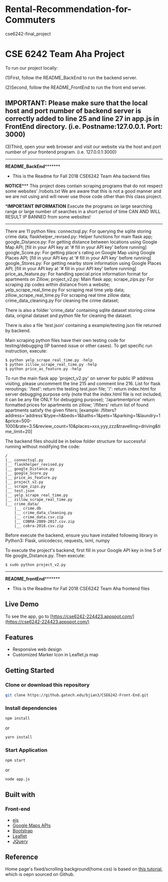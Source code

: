 # Rental-Recommendation-for-Commuters
cse6242-final_project
# CSE 6242 Team Aha Project

To run our project locally:

(1)First, follow the README_BackEnd to run the backend server.

(2)Second, follow the README_FrontEnd to run the front end server.
## IMPORTANT: Please make sure that the local host and port number of backend server is correctly added to line 25 and line 27 in app.js in FrontEnd directory. (i.e. Postname:127.0.0.1.  Port: 3000)

(3)Third, open your web browser and visit our website via the host and port number of your frontend program. (i.e. 127.0.0.1:3000)





*****************************************************************
**********************README_BackEnd*****************************
* This is the Readme for Fall 2018 CSE6242 Team Aha backend files

************NOTICE***************
This project does contain scraping programs
that do not respect some websites' /robots.txt
We are aware that this is not a good manner and 
we are not using and will never use those code 
other than this class project. 

***************IMPORTANT INFORMATION**************
Execute the programs on large searching range or 
large number of searches in a short period of time 
CAN AND WILL RESULT IP BANNED from some websites!
**************************************************

There are 11 python files: 
connectsql.py:				For querying the sqlite storing crime data;
flaskhelper_revised.py:		Helper functions for main flask app;
google_Distance.py: 		For getting distance between locations using Google Map API; [fill in your API key at '# fill in your API key' before running]
google_Score.py:			For getting place's rating on Google Map using Google Places API; [fill in your API key at '# fill in your API key' before running]
google_Stores.py:			For getting nearby store information using Google Places API; [fill in your API key at '# fill in your API key' before running]
price_as_feature.py:		For handling special price information format for apartments on Zillow;
project_v2.py:				Main flask app; 
scrape_zips.py:				For scraping zip codes within distance from a website; 
yelp_scrape_real_time.py 	For scraping real time yelp data;
zillow_scrape_real_time.py 	For scraping real time zillow data;
crime_data_cleaning.py 		For cleaning the crime dataset; 

There is also a folder 'crime_data' containing sqlite dataset storing crime data, original dataset and python file for cleaning the dataset. 

There is also a file 'test.json' containing a example/testing json file returned by backend. 

Main scraping python files have their own testing code for testing/debugging (IP banned issue or other cases). To get specific run instruction, execute:

	$ python yelp_scrape_real_time.py -help
	$ python zillow_scrape_real_time.py -help
	$ python price_as_feature.py -help

To run the main flask app 'project_v2.py' on server for public IP address visiting, please uncomment the line 215 and comment line 216. 
List for flask reroutings: 
'/test':			return the testing test.json file; 
'/':				return index.html for server debugging purpose only (note that the index.html file is not included, it can be any file ONLY for debugging purpose);
'/apartmentprice'	return formatted prices for apartments on zillow;
'/filters'			return list of found apartments satisfy the given filters; 
					[example: /filters?address='address'&type=h&beds=1&baths=1&pets=1&parking=1&laundry=1&price=500-1000&rate=3.5&review_count=10&places=xxx,yyy,zzz&travelling=driving&time_limit=20]

The backend files should be in below folder structure for successful running without modifying the code:

	/
	|__ connectsql.py
	|__ flaskhelper_revised.py
	|__ google_Distance.py
	|__ google_Score.py
	|__ price_as_feature.py
	|__ project_v2.py
	|__ scrape_zips.py
	|__ test.json
	|__ yelp_scrape_real_time.py
	|__ zillow_scrape_real_time.py
	|__ crime_data/
		|__ crime.db
		|__ crime_data_cleaning.py
		|__ crime_data.csv.zip
		|__ COBRA-2009-2017.csv.zip
		|__ cobra-2018.csv.zip


Before execute the backend, ensure you have installed following library in Python3: Flask, unicodecsv, requests, lxml, numpy

To execute the project's backend, first fill in your Google API key in line 5 of file google_Distance.py. Then execute: 
	
	$ sudo python project_v2.py








*****************************************************************
**********************README_frontEnd*****************************
* This is the Readme for Fall 2018 CSE6242 Team Aha frontend files
## Live Demo

To see the app, go to [https://cse6242-224423.appspot.com/](https://cse6242-224423.appspot.com/)

## Features

* Responsive web design
* Customized Marker Icon in Leaflet.js map
 
## Getting Started

### Clone or download this repository

```sh
git clone https://github.gatech.edu/bjian3/CSE6242-Front-End.git
```

### Install dependencies

```sh
npm install
```

or

```sh
yarn install
```

### Start Application

```sh
npm start
```

or

```sh
node app.js
```


## Built with

### Front-end

* [ejs](http://ejs.co/)
* [Google Maps APIs](https://developers.google.com/maps/)
* [Bootstrap](https://getbootstrap.com/docs/3.3/)
* [Leaflet](https://leafletjs.com)
* [JQuery](https://jquery.com/)

## Reference
Home page's fixed/scrolling background(home.css) is based on [this tutorial](https://github.com/CodyHouse/fixed-backgrounds), which is oepn sourced on Github.






